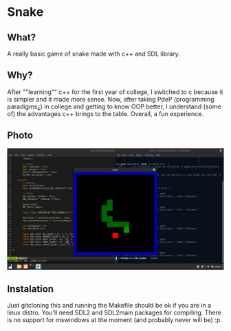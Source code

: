 # Snake
## What?
A really basic game of snake made with c++ and SDL library.

## Why?
After ""learning"" c++ for the first year of college, I switched to c because it is simpler and it made more sense. Now, after taking PdeP (programming paradigms¿) in college and getting to know OOP better, I understand (some of) the advantages c++ brings to the table. Overall, a fun experience.

## Photo
![thisIsAPhotoYouCannotSee](readme.png)

## Instalation
Just gitcloning this and running the Makefile should be ok if you are in a linux distro. You'll need SDL2 and SDL2main packages for compiling. There is no support for mswindows at the moment (and probably never will be) :p.

